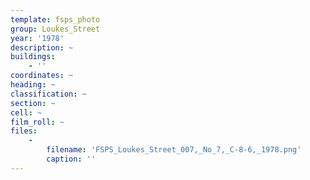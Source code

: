 ```yaml
---
template: fsps_photo
group: Loukes_Street
year: '1978'
description: ~
buildings:
    - ''
coordinates: ~
heading: ~
classification: ~
section: ~
cell: ~
film_roll: ~
files:
    -
        filename: 'FSPS_Loukes_Street_007,_No_7,_C-8-6,_1978.png'
        caption: ''
---
```

